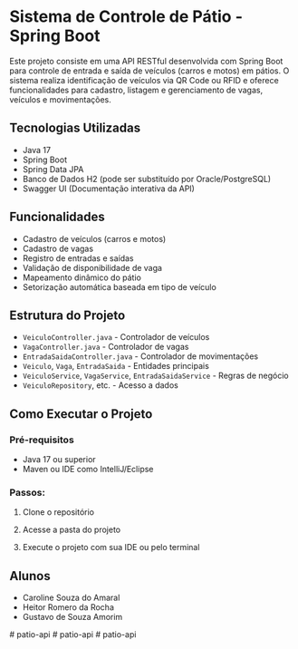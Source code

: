 # Sistema de Controle de Pátio - Spring Boot

Este projeto consiste em uma API RESTful desenvolvida com Spring Boot para controle de entrada e saída de veículos (carros e motos) em pátios. O sistema realiza identificação de veículos via QR Code ou RFID e oferece funcionalidades para cadastro, listagem e gerenciamento de vagas, veículos e movimentações.

## Tecnologias Utilizadas

* Java 17
* Spring Boot
* Spring Data JPA
* Banco de Dados H2 (pode ser substituído por Oracle/PostgreSQL)
* Swagger UI (Documentação interativa da API)

## Funcionalidades

* Cadastro de veículos (carros e motos)
* Cadastro de vagas
* Registro de entradas e saídas
* Validação de disponibilidade de vaga
* Mapeamento dinâmico do pátio
* Setorização automática baseada em tipo de veículo

## Estrutura do Projeto

* `VeiculoController.java` - Controlador de veículos
* `VagaController.java` - Controlador de vagas
* `EntradaSaidaController.java` - Controlador de movimentações
* `Veiculo`, `Vaga`, `EntradaSaida` - Entidades principais
* `VeiculoService`, `VagaService`, `EntradaSaidaService` - Regras de negócio
* `VeiculoRepository`, etc. - Acesso a dados

## Como Executar o Projeto

### Pré-requisitos

* Java 17 ou superior
* Maven ou IDE como IntelliJ/Eclipse

### Passos:

1. Clone o repositório

2. Acesse a pasta do projeto

3. Execute o projeto com sua IDE ou pelo terminal

## Alunos

* Caroline Souza do Amaral
* Heitor Romero da Rocha
* Gustavo de Souza Amorim

#   p a t i o - a p i  
 #   p a t i o - a p i  
 #   p a t i o - a p i  
 